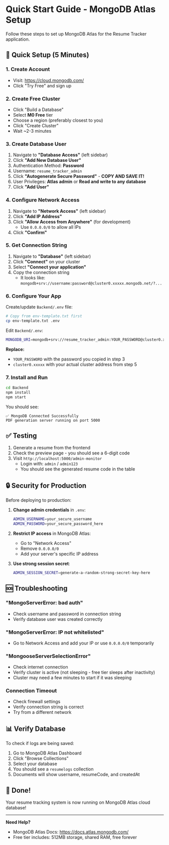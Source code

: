 # Quick Start Guide - MongoDB Atlas Setup

Follow these steps to set up MongoDB Atlas for the Resume Tracker application.

## 🚀 Quick Setup (5 Minutes)

### 1. Create Account

- Visit: https://cloud.mongodb.com/
- Click "Try Free" and sign up

### 2. Create Free Cluster

- Click "Build a Database"
- Select **M0 Free** tier
- Choose a region (preferably closest to you)
- Click "Create Cluster"
- Wait ~2-3 minutes

### 3. Create Database User

1. Navigate to **"Database Access"** (left sidebar)
2. Click **"Add New Database User"**
3. Authentication Method: **Password**
4. Username: `resume_tracker_admin`
5. Click **"Autogenerate Secure Password"** - **COPY AND SAVE IT!**
6. User Privileges: **Atlas admin** or **Read and write to any database**
7. Click **"Add User"**

### 4. Configure Network Access

1. Navigate to **"Network Access"** (left sidebar)
2. Click **"Add IP Address"**
3. Click **"Allow Access from Anywhere"** (for development)
   - Use `0.0.0.0/0` to allow all IPs
4. Click **"Confirm"**

### 5. Get Connection String

1. Navigate to **"Database"** (left sidebar)
2. Click **"Connect"** on your cluster
3. Select **"Connect your application"**
4. Copy the connection string
   - It looks like: `mongodb+srv://username:password@cluster0.xxxxx.mongodb.net/?...`

### 6. Configure Your App

Create/update `Backend/.env` file:

```bash
# Copy from env-template.txt first
cp env-template.txt .env
```

Edit `Backend/.env`:

```bash
MONGODB_URI=mongodb+srv://resume_tracker_admin:YOUR_PASSWORD@cluster0.xxxxx.mongodb.net/resume-tracker?retryWrites=true&w=majority
```

**Replace:**

- `YOUR_PASSWORD` with the password you copied in step 3
- `cluster0.xxxxx` with your actual cluster address from step 5

### 7. Install and Run

```bash
cd Backend
npm install
npm start
```

You should see:

```
✅ MongoDB Connected Successfully
PDF generation server running on port 5000
```

## ✅ Testing

1. Generate a resume from the frontend
2. Check the preview page - you should see a 6-digit code
3. Visit `http://localhost:5000/admin-monitor`
   - Login with: `admin` / `admin123`
   - You should see the generated resume code in the table

## 🔒 Security for Production

Before deploying to production:

1. **Change admin credentials** in `.env`:

   ```bash
   ADMIN_USERNAME=your_secure_username
   ADMIN_PASSWORD=your_secure_password_here
   ```

2. **Restrict IP access** in MongoDB Atlas:

   - Go to "Network Access"
   - Remove `0.0.0.0/0`
   - Add your server's specific IP address

3. **Use strong session secret**:
   ```bash
   ADMIN_SESSION_SECRET=generate-a-random-strong-secret-key-here
   ```

## 🆘 Troubleshooting

### "MongoServerError: bad auth"

- Check username and password in connection string
- Verify database user was created correctly

### "MongoServerError: IP not whitelisted"

- Go to Network Access and add your IP or use `0.0.0.0/0` temporarily

### "MongooseServerSelectionError"

- Check internet connection
- Verify cluster is active (not sleeping - free tier sleeps after inactivity)
- Cluster may need a few minutes to start if it was sleeping

### Connection Timeout

- Check firewall settings
- Verify connection string is correct
- Try from a different network

## 📊 Verify Database

To check if logs are being saved:

1. Go to MongoDB Atlas Dashboard
2. Click "Browse Collections"
3. Select your database
4. You should see a `resumelogs` collection
5. Documents will show username, resumeCode, and createdAt

## 🎉 Done!

Your resume tracking system is now running on MongoDB Atlas cloud database!

---

**Need Help?**

- MongoDB Atlas Docs: https://docs.atlas.mongodb.com/
- Free tier includes: 512MB storage, shared RAM, free forever
